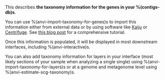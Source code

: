This describes **the taxonomy information for the genes in your %(contigs-db)s**. 

You can use %(anvi-import-taxonomy-for-genes)s to import this information either from external data or by using software like [Kaiju](https://github.com/bioinformatics-centre/kaiju) or [Centrifuge](https://github.com/infphilo/centrifuge). See [this blog post](http://merenlab.org/2016/06/18/importing-taxonomy/) for a comprehensive tutorial. 

Once this information is populated, it will be displayed in most downstream interfaces, including %(anvi-interactive)s. 

You can also add taxonomy information for layers in your interface (most likely sections of your sample when analyzing a single single) using %(anvi-import-taxonomy-for-layers)s or at a genome and metagenome level using %(anvi-estimate-scg-taxonomy)s. 

